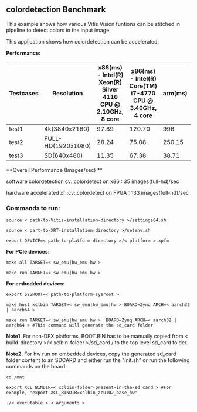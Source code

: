 ## colordetection Benchmark

This example shows how various Vitis Vision funtions can be stitched in pipeline to detect colors in the input image.

This application shows how colordetection can be accelerated.

**Performance:**

| Testcases	| Resolution			| x86(ms) - Intel(R) Xeon(R) Silver 4110 CPU @ 2.10GHz, 8 core	| x86(ms) - Intel(R) Core(TM) i7-4770 CPU @ 3.40GHz, 4 core | arm(ms)	| HW(ms) |
|-----------|-----------------------|---------------------------------------------------------------|-----------------------------------------------------------|-----------|--------|
| test1	    | 4k(3840x2160)			| 							97.89								|						120.70					  			| 996		| 28.15	 |
| test2	    | FULL-HD(1920x1080)	| 							28.24								|						75.08					  			| 250.15	| 7.5	 |
| test3	   	| SD(640x480)			| 							11.35								|						67.38					  			| 38.71		| 1.5	 |


**Overall Performance (Images/sec) **

software colordetection cv::colordetect on x86    : 35 images(full-hd)/sec

hardware accelerated xf::cv::colordetect on FPGA  : 133 images(full-hd)/sec

### Commands to run:

    source < path-to-Vitis-installation-directory >/settings64.sh

    source < part-to-XRT-installation-directory >/setenv.sh

    export DEVICE=< path-to-platform-directory >/< platform >.xpfm

**For PCIe devices:**

    make all TARGET=< sw_emu|hw_emu|hw >

    make run TARGET=< sw_emu|hw_emu|hw >

**For embedded devices:**

    export SYSROOT=< path-to-platform-sysroot >

    make host xclbin TARGET=< sw_emu|hw_emu|hw > BOARD=Zynq ARCH=< aarch32 | aarch64 >

    make run TARGET=< sw_emu|hw_emu|hw >  BOARD=Zynq ARCH=< aarch32 | aarch64 > #This command will generate the sd_card folder

**Note1**. For non-DFX platforms, BOOT.BIN has to be manually copied from < build-directory >/< xclbin-folder >/sd\_card / to the top level sd_card folder.

**Note2**. For hw run on embedded devices, copy the generated sd_card folder content to an SDCARD and either run the "init.sh" or run the following commands on the board:

    cd /mnt
	   
    export XCL_BINDIR=< xclbin-folder-present-in-the-sd_card > #For example, "export XCL_BINDIR=xclbin_zcu102_base_hw"
	   
    ./< executable > < arguments >
